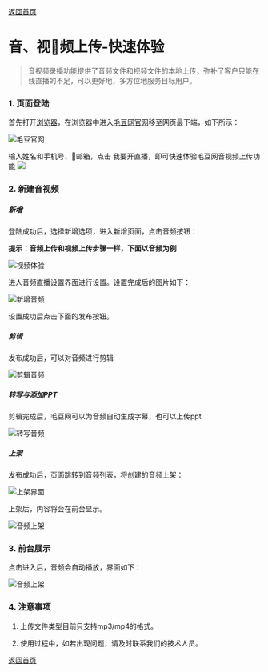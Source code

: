 [返回首页](../../README.md)

# 音、视频上传-快速体验

> 音视频录播功能提供了音频文件和视频文件的本地上传，弥补了客户只能在线直播的不足，可以更好地，多方位地服务目标用户。

### 1. 页面登陆

首先打开[浏览器](http://www.google.cn/intl/zh-CN/chrome/browser/desktop/index.html)，在浏览器中进入[毛豆网官网](https://www.maodouio.com)移至网页最下端，如下所示：

![毛豆官网](https://docssl.cdn.maodouio.com/demo-howtobegin.png)

输入姓名和手机号、邮箱，点击 我要开直播，即可快速体验毛豆网音视频上传功能
![](https://docssl.cdn.maodouio.com/demo-apply.png)


### 2. 新建音视频

##### 新增

登陆成功后，选择新增选项，进入新增页面，点击音频按钮：

**提示：音频上传和视频上传步骤一样，下面以音频为例**

![视频体验](https://docssl.cdn.maodouio.com/intro-audio-1.png)

进人音频直播设置界面进行设置。设置完成后的图片如下：

![新增音频](https://docssl.cdn.maodouio.com/intro-audio-2.png)

设置成功后点击下面的发布按钮。

##### 剪辑

发布成功后，可以对音频进行剪辑

![剪辑音频](https://docssl.cdn.maodouio.com/intro-audio-3.png)


##### 转写与添加PPT
剪辑完成后，毛豆网可以为音频自动生成字幕，也可以上传ppt

![转写音频](https://docssl.cdn.maodouio.com/intro-audio-4.png)

##### 上架

发布成功后，页面跳转到音频列表，将创建的音频上架：

![上架界面](https://docssl.cdn.maodouio.com/intro-audio-5.png)

上架后，内容将会在前台显示。

![音频上架](https://docssl.cdn.maodouio.com/intro-audio-6.png)

### 3. 前台展示

点击进入后，音频会自动播放，界面如下：

![音频上架](https://docssl.cdn.maodouio.com/intro-audio-7.png)

### 4. 注意事项

1. 上传文件类型目前只支持mp3/mp4的格式。

2. 使用过程中，如若出现问题，请及时联系我们的技术人员。

[返回首页](../../README.md)
